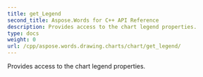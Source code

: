 ```yaml
---
title: get_Legend
second_title: Aspose.Words for C++ API Reference
description: Provides access to the chart legend properties. 
type: docs
weight: 0
url: /cpp/aspose.words.drawing.charts/chart/get_legend/
---
```


Provides access to the chart legend properties. 

